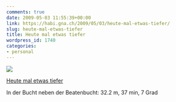 ```yaml
---
comments: true
date: 2009-05-03 11:55:39+00:00
link: https://habi.gna.ch/2009/05/03/heute-mal-etwas-tiefer/
slug: heute-mal-etwas-tiefer
title: Heute mal etwas tiefer
wordpress_id: 1740
categories:
- personal
---
```


[![](https://static.flickr.com/3636/3497030664_8f7a098a1d_m.jpg)](https://www.flickr.com/photos/habi/3497030664/)

[Heute mal etwas tiefer](https://www.flickr.com/photos/habi/3497030664/)


In der Bucht neben der Beatenbucht: 32.2 m, 37 min, 7 Grad
